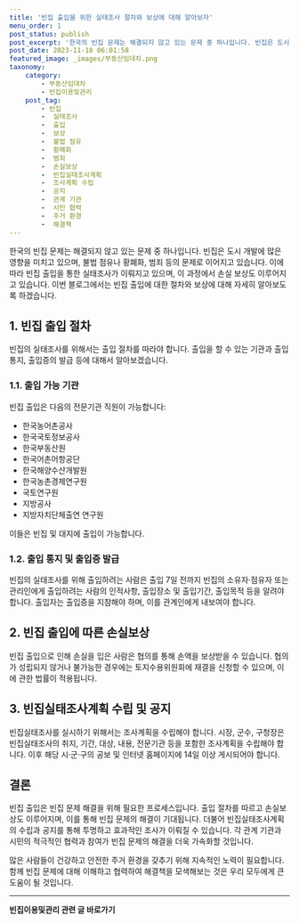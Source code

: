 ```yaml
---
title: '빈집 출입을 위한 실태조사 절차와 보상에 대해 알아보자'
menu_order: 1
post_status: publish
post_excerpt: '한국의 빈집 문제는 해결되지 않고 있는 문제 중 하나입니다. 빈집은 도시 개발에 많은 영향을 미치고 있으며, 불법 점유나 황폐화, 범죄 등의 문제로 이어지고 있습니다. 이에 따라 빈집 출입을 통한 실태조사가 이뤄지고 있으며, 이 과정에서 손실 보상도 이루어지고 있습니다. 이번 블로그에서는 빈집 출입에 대한 절차와 보상에 대해 자세히 알아보도록 하겠습니다.'
post_date: 2023-11-18 06:01:58
featured_image: _images/부동산임대차.png
taxonomy:
    category:
        - 부동산임대차
        - 빈집이용및관리
    post_tag:
        - 빈집
        -  실태조사
        -  출입
        -  보상
        -  불법 점유
        -  황폐화
        -  범죄
        -  손실보상
        -  빈집실태조사계획
        -  조사계획 수립
        -  공지
        -  관계 기관
        -  시민 협력
        -  주거 환경
        -  해결책
---
```



한국의 빈집 문제는 해결되지 않고 있는 문제 중 하나입니다. 빈집은 도시 개발에 많은 영향을 미치고 있으며, 불법 점유나 황폐화, 범죄 등의 문제로 이어지고 있습니다. 이에 따라 빈집 출입을 통한 실태조사가 이뤄지고 있으며, 이 과정에서 손실 보상도 이루어지고 있습니다. 이번 블로그에서는 빈집 출입에 대한 절차와 보상에 대해 자세히 알아보도록 하겠습니다.

## 1. 빈집 출입 절차

빈집의 실태조사를 위해서는 출입 절차를 따라야 합니다. 출입을 할 수 있는 기관과 출입통지, 출입증의 발급 등에 대해서 알아보겠습니다.

### 1.1. 출입 가능 기관

빈집 출입은 다음의 전문기관 직원이 가능합니다:

- 한국농어촌공사
- 한국국토정보공사
- 한국부동산원
- 한국어촌어항공단
- 한국해양수산개발원
- 한국농촌경제연구원
- 국토연구원
- 지방공사
- 지방자치단체출연 연구원

이들은 빈집 및 대지에 출입이 가능합니다.

### 1.2. 출입 통지 및 출입증 발급

빈집의 실태조사를 위해 출입하려는 사람은 출입 7일 전까지 빈집의 소유자·점유자 또는 관리인에게 출입하려는 사람의 인적사항, 출입장소 및 출입기간, 출입목적 등을 알려야 합니다. 출입자는 출입증을 지참해야 하며, 이를 관계인에게 내보여야 합니다.

## 2. 빈집 출입에 따른 손실보상

빈집 출입으로 인해 손실을 입은 사람은 협의를 통해 손액을 보상받을 수 있습니다. 협의가 성립되지 않거나 불가능한 경우에는 토지수용위원회에 재결을 신청할 수 있으며, 이에 관한 법률이 적용됩니다.

## 3. 빈집실태조사계획 수립 및 공지

빈집실태조사를 실시하기 위해서는 조사계획을 수립해야 합니다. 시장, 군수, 구청장은 빈집실태조사의 취지, 기간, 대상, 내용, 전문기관 등을 포함한 조사계획을 수립해야 합니다. 이후 해당 시·군·구의 공보 및 인터넷 홈페이지에 14일 이상 게시되어야 합니다.

## 결론

빈집 출입은 빈집 문제 해결을 위해 필요한 프로세스입니다. 출입 절차를 따르고 손실보상도 이루어지며, 이를 통해 빈집 문제의 해결이 기대됩니다. 더불어 빈집실태조사계획의 수립과 공지를 통해 투명하고 효과적인 조사가 이뤄질 수 있습니다. 각 관계 기관과 시민의 적극적인 협력과 참여가 빈집 문제의 해결을 더욱 가속화할 것입니다.

많은 사람들이 건강하고 안전한 주거 환경을 갖추기 위해 지속적인 노력이 필요합니다. 함께 빈집 문제에 대해 이해하고 협력하여 해결책을 모색해보는 것은 우리 모두에게 큰 도움이 될 것입니다.
<!-- wp:separator -->
<hr class="wp-block-separator has-alpha-channel-opacity"/>
<!-- /wp:separator -->

<!-- wp:group {"backgroundColor":"base","layout":{"type":"constrained"}} -->
<div class="wp-block-group has-base-background-color has-background"><!-- wp:paragraph {"align":"center","fontSize":"medium"} -->
<p class="has-text-align-center has-large-font-size"><strong>빈집이용및관리 관련 글 바로가기</strong></p>
<!-- /wp:paragraph -->


<!-- wp:latest-posts
{"categories":[{"id":23496,"count":19,"description":"","link":"https://uknowlaw.com/category/%eb%b9%88%ec%a7%91%ec%9d%b4%ec%9a%a9%eb%b0%8f%ea%b4%80%eb%a6%ac/","name":"빈집이용및관리","slug":"빈집이용및관리","taxonomy":"category","parent":0,"meta":[],"_links":{"self":[{"href":"https://uknowlaw.com/wp-json/wp/v2/categories/23496"}],"collection":[{"href":"https://uknowlaw.com/wp-json/wp/v2/categories"}],"about":[{"href":"https://uknowlaw.com/wp-json/wp/v2/taxonomies/category"}],"wp:post_type":[{"href":"https://uknowlaw.com/wp-json/wp/v2/posts?categories=23496"}],"curies":[{"name":"wp","href":"https://api.w.org/{rel}","templated":true}]}}],"postsToShow":100,"excerptLength":28,"postLayout":"grid","columns":2,"featuredImageAlign":"left","featuredImageSizeSlug":"large","fontSize":"small"} /--></div>
<!-- /wp:group -->
